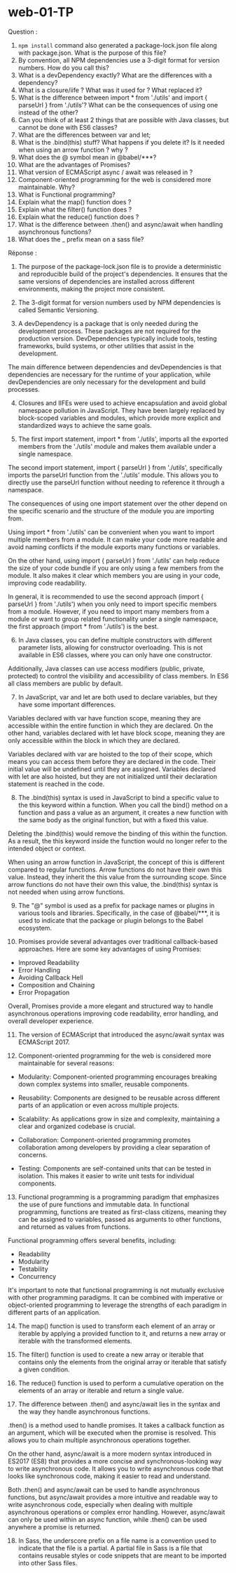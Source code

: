 # web-01-TP

Question : 

1. `npm install` command also generated a package-lock.json file
along with package.json. What is the purpose of this file?
2. By convention, all NPM dependencies use a 3-digit format for
version numbers. How do you call this?
3. What is a devDependency exactly? What are the differences with a
dependency?
4. What is a closure/iife ? What was it used for ? What replaced it?
5. What is the difference between import * from './utils' and import
{ parseUrl } from './utils'? What can be the consequences of
using one instead of the other?
6. Can you think of at least 2 things that are possible with Java
classes, but cannot be done with ES6 classes?
7. What are the differences between var and let;
8. What is the .bind(this) stuff? What happens if you delete it? Is
it needed when using an arrow function ? why ?
9. What does the @ symbol mean in @babel/***?
10. What are the advantages of Promises?
11. What version of ECMAScript async / await was released in ?
12. Component-oriented programming for the web is considered more
maintainable. Why?
13. What is Functional programming?
14. Explain what the map() function does ?
15. Explain what the filter() function does ?
16. Explain what the reduce() function does ?
17. What is the difference between .then() and async/await when
handling asynchronous functions?
18. What does the _ prefix mean on a sass file?

Réponse : 

1) The purpose of the package-lock.json file is to provide a deterministic and reproducible build of the project's dependencies. It ensures that the same versions of dependencies are installed across different environments, making the project more consistent.

2) The 3-digit format for version numbers used by NPM dependencies is called Semantic Versioning.

3) A devDependency is a package that is only needed during the development process. These packages are not required for the production version. DevDependencies typically include tools, testing frameworks, build systems, or other utilities that assist in the development.

The main difference between dependencies and devDependencies is that dependencies are necessary for the runtime of your application, while devDependencies are only necessary for the development and build processes.

4) Closures and IIFEs were used to achieve encapsulation and avoid global namespace pollution in JavaScript. They have been largely replaced by block-scoped variables and modules, which provide more explicit and standardized ways to achieve the same goals.

5) The first import statement, import * from './utils', imports all the exported members from the './utils' module and makes them available under a single namespace.

The second import statement, import { parseUrl } from './utils', specifically imports the parseUrl function from the './utils' module. This allows you to directly use the parseUrl function without needing to reference it through a namespace.

The consequences of using one import statement over the other depend on the specific scenario and the structure of the module you are importing from.

Using import * from './utils' can be convenient when you want to import multiple members from a module. It can make your code more readable and avoid naming conflicts if the module exports many functions or variables.

On the other hand, using import { parseUrl } from './utils' can help reduce the size of your code bundle if you are only using a few members from the module. It also makes it clear which members you are using in your code, improving code readability.

In general, it is recommended to use the second approach (import { parseUrl } from './utils') when you only need to import specific members from a module. However, if you need to import many members from a module or want to group related functionality under a single namespace, the first approach (import * from './utils') is the best.

6) In Java classes, you can define multiple constructors with different parameter lists, allowing for constructor overloading. This is not available in ES6 classes, where you can only have one constructor.

Additionally, Java classes can use access modifiers (public, private, protected) to control the visibility and accessibility of class members. In ES6 all class members are public by default.

7) In JavaScript, var and let are both used to declare variables, but they have some important differences.

Variables declared with var have function scope, meaning they are accessible within the entire function in which they are declared. On the other hand, variables declared with let have block scope, meaning they are only accessible within the block in which they are declared.

Variables declared with var are hoisted to the top of their scope, which means you can access them before they are declared in the code. Their initial value will be undefined until they are assigned. Variables declared with let are also hoisted, but they are not initialized until their declaration statement is reached in the code.

8) The .bind(this) syntax is used in JavaScript to bind a specific value to the this keyword within a function. When you call the bind() method on a function and pass a value as an argument, it creates a new function with the same body as the original function, but with a fixed this value.

Deleting the .bind(this) would remove the binding of this within the function. As a result, the this keyword inside the function would no longer refer to the intended object or context.

When using an arrow function in JavaScript, the concept of this is different compared to regular functions. Arrow functions do not have their own this value. Instead, they inherit the this value from the surrounding scope. Since arrow functions do not have their own this value, the .bind(this) syntax is not needed when using arrow functions.

9) The "@" symbol is used as a prefix for package names or plugins in various tools and libraries. Specifically, in the case of @babel/***, it is used to indicate that the package or plugin belongs to the Babel ecosystem.

10) Promises provide several advantages over traditional callback-based approaches. Here are some key advantages of using Promises:

- Improved Readability
- Error Handling
- Avoiding Callback Hell
- Composition and Chaining
- Error Propagation

Overall, Promises provide a more elegant and structured way to handle asynchronous operations improving code readability, error handling, and overall developer experience.

11) The version of ECMAScript that introduced the async/await syntax was ECMAScript 2017.

12) Component-oriented programming for the web is considered more maintainable for several reasons:

- Modularity: Component-oriented programming encourages breaking down complex systems into smaller, reusable components.

- Reusability: Components are designed to be reusable across different parts of an application or even across multiple projects.

- Scalability: As applications grow in size and complexity, maintaining a clear and organized codebase is crucial.

- Collaboration: Component-oriented programming promotes collaboration among developers by providing a clear separation of concerns.

- Testing: Components are self-contained units that can be tested in isolation. This makes it easier to write unit tests for individual components. 

13) Functional programming is a programming paradigm that emphasizes the use of pure functions and immutable data. In functional programming, functions are treated as first-class citizens, meaning they can be assigned to variables, passed as arguments to other functions, and returned as values from functions.

Functional programming offers several benefits, including:

- Readability
- Modularity
- Testability
- Concurrency

It's important to note that functional programming is not mutually exclusive with other programming paradigms. It can be combined with imperative or object-oriented programming to leverage the strengths of each paradigm in different parts of an application.

14) The map() function is used to transform each element of an array or iterable by applying a provided function to it, and returns a new array or iterable with the transformed elements.

15) The filter() function is used to create a new array or iterable that contains only the elements from the original array or iterable that satisfy a given condition.

16) The reduce() function is used to perform a cumulative operation on the elements of an array or iterable and return a single value.

17) The difference between .then() and async/await lies in the syntax and the way they handle asynchronous functions.

.then() is a method used to handle promises. It takes a callback function as an argument, which will be executed when the promise is resolved. This allows you to chain multiple asynchronous operations together.

On the other hand, async/await is a more modern syntax introduced in ES2017 (ES8) that provides a more concise and synchronous-looking way to write asynchronous code. It allows you to write asynchronous code that looks like synchronous code, making it easier to read and understand. 

Both .then() and async/await can be used to handle asynchronous functions, but async/await provides a more intuitive and readable way to write asynchronous code, especially when dealing with multiple asynchronous operations or complex error handling. However, async/await can only be used within an async function, while .then() can be used anywhere a promise is returned.

18) In Sass, the underscore prefix on a file name is a convention used to indicate that the file is a partial. A partial file in Sass is a file that contains reusable styles or code snippets that are meant to be imported into other Sass files.